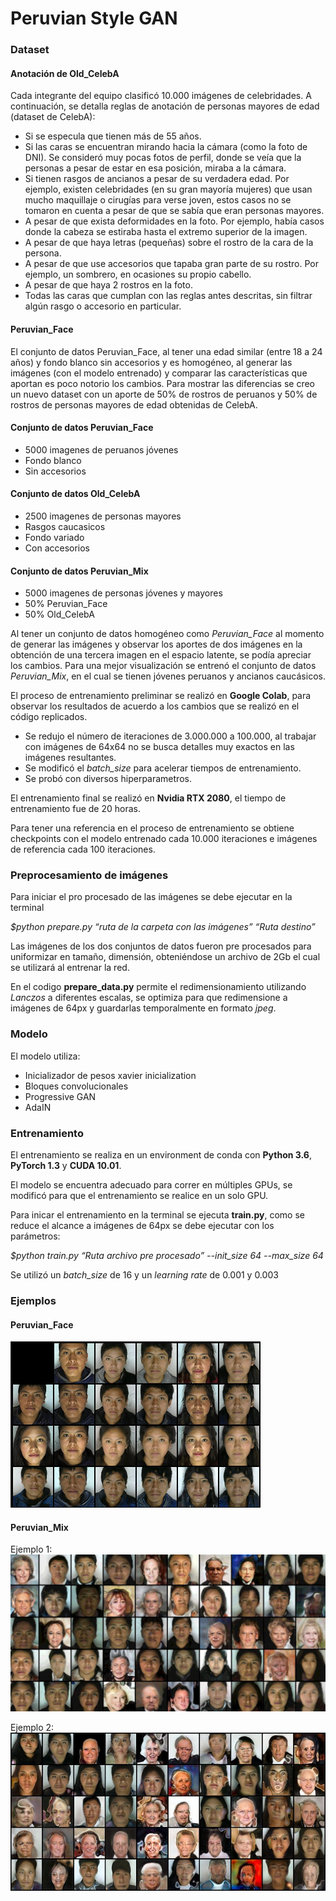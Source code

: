 # Peruvian Style GAN

### Dataset
#### Anotación de Old_CelebA
Cada integrante del equipo clasificó 10.000 imágenes de celebridades. A continuación, se detalla reglas de anotación de personas mayores de edad (dataset de CelebA):

- Si se especula que tienen más de 55 años.
- Si las caras se encuentran mirando hacia la cámara (como la foto de DNI). Se consideró muy pocas fotos de perfil, donde se veía que la personas a pesar de estar en esa posición, miraba a la cámara.
- Si tienen rasgos de ancianos a pesar de su verdadera edad. Por ejemplo, existen celebridades (en su gran mayoría mujeres) que usan mucho maquillaje o cirugías para verse joven, estos casos no se tomaron en cuenta a pesar de que se sabía que eran personas mayores.
- A pesar de que exista deformidades en la foto. Por ejemplo, había casos donde la cabeza se estiraba hasta el extremo superior de la imagen.
- A pesar de que haya letras (pequeñas) sobre el rostro de la cara de la persona.
- A pesar de que use accesorios que tapaba gran parte de su rostro. Por ejemplo, un sombrero, en ocasiones su propio cabello.
- A pesar de que haya 2 rostros en la foto.
- Todas las caras que cumplan con las reglas antes descritas, sin filtrar algún rasgo o accesorio en particular.

#### Peruvian_Face
El conjunto de datos Peruvian_Face, al tener una edad similar (entre 18 a 24 años) y fondo blanco sin accesorios y es homogéneo, al generar las imágenes (con el modelo entrenado) y comparar las características que aportan es poco notorio los cambios. Para mostrar las diferencias se creo un nuevo dataset con un aporte de 50% de rostros de peruanos y 50% de rostros de personas mayores de edad obtenidas de CelebA.

#### Conjunto de datos Peruvian_Face
- 5000 imagenes de peruanos jóvenes
- Fondo blanco
- Sin accesorios

#### Conjunto de datos Old_CelebA
- 2500 imagenes de personas mayores
- Rasgos caucasicos
- Fondo variado
- Con accesorios

#### Conjunto de datos Peruvian_Mix
- 5000 imagenes de personas jóvenes y mayores
- 50% Peruvian_Face 
- 50% Old_CelebA

Al tener un conjunto de datos homogéneo como *Peruvian_Face* al momento de generar las imágenes y observar los aportes de dos imágenes en la obtención de una tercera imagen en el espacio latente, se podía apreciar los cambios. Para una mejor visualización se entrenó el conjunto de datos *Peruvian_Mix*, en el cual se tienen jóvenes peruanos y ancianos caucásicos.

El proceso de entrenamiento preliminar se realizó en **Google Colab**, para observar los resultados de acuerdo a los cambios que se realizó en el código replicados.

- Se redujo el número de iteraciones de 3.000.000 a 100.000, al trabajar con imágenes de 64x64 no se busca detalles muy exactos en las imágenes resultantes.
- Se modificó el *batch_size* para acelerar tiempos de entrenamiento.
- Se probó con diversos hiperparametros.

El entrenamiento final se realizó en **Nvidia RTX 2080**, el tiempo de entrenamiento fue de 20 horas.

Para tener una referencia en el proceso de entrenamiento se obtiene checkpoints con el modelo entrenado cada 10.000 iteraciones e imágenes de referencia cada 100 iteraciones.

### Preprocesamiento de imágenes

Para iniciar el pro procesado de las imágenes se debe ejecutar en la terminal

*$python prepare.py “ruta de la carpeta con las imágenes” “Ruta destino”*

Las imágenes de los dos conjuntos de datos fueron pre procesados para uniformizar en tamaño, dimensión, obteniéndose un archivo de 2Gb el cual se utilizará al entrenar la red.

En el codigo **prepare_data.py** permite el redimensionamiento utilizando *Lanczos* a diferentes escalas, se optimiza para que redimensione a imágenes de 64px y guardarlas temporalmente en formato *jpeg*.


### Modelo 
El modelo utiliza:
- Inicializador de pesos xavier inicialization
- Bloques convolucionales
- Progressive GAN
- AdaIN

### Entrenamiento
El entrenamiento se realiza en un environment de conda con **Python 3.6**, **PyTorch 1.3** y **CUDA 10.01**.

El modelo se encuentra adecuado para correr en múltiples GPUs, se modificó para que el entrenamiento se realice en un solo GPU.

Para inicar el entrenamiento en la terminal se ejecuta **train.py**, como se reduce el alcance a imágenes de 64px se debe ejecutar con los parámetros:

*$python train.py “Ruta archivo pre procesado” --init_size 64 --max_size 64*

Se utilizó un *batch_size* de 16 y un *learning rate* de 0.001 y 0.003


### Ejemplos

#### Peruvian_Face

![Peruvian Faces](doc/sampler_image.jpeg)

#### Peruvian_Mix
Ejemplo 1:
![Peruvian Mix_1](doc/mix_1.jpeg)

Ejemplo 2:
![Peruvian Mix_2](doc/mix_2.jpeg)


